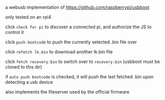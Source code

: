 a webusb implementation of https://github.com/raspberrypi/usbboot

only tested on an rpi4

click `check for pi` to discover a connected pi, and authorize the JS to control it

click `push bootcode` to push the currently selected .bin file over

click `refetch lk.bin` to download another lk.bin file

click `fetch recovery.bin` to switch over to `recovery.bin` (usbboot must be cloned to this dir)

if `auto push bootcode` is checked, it will push the last fetched .bin upon detecting a usb device

also implements the fileserver used by the official firmware
